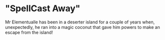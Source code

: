 # "SpellCast Away"



Mr Elementualle has been in a deserter island for a couple of years when, unexpectedly, he ran into a magic coconut that gave him powers to make an escape from the island!


